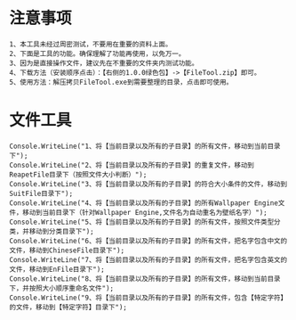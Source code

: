 # 注意事项

	1、本工具未经过周密测试，不要用在重要的资料上面。
	2、下面是工具的功能。确保理解了功能再使用，以免万一。
	3、因为是直接操作文件，建议先在不重要的文件夹内测试功能。
	4、下载方法（安装顺序点击）：【右侧的1.0.0绿色包】->【FileTool.zip】即可。
	5、使用方法：解压拷贝FileTool.exe到需要整理的目录，点击即可使用。

# 文件工具

	Console.WriteLine("1、将【当前目录以及所有的子目录】的所有文件，移动到当前目录下");
	Console.WriteLine("2、将【当前目录以及所有的子目录】的重复文件，移动到ReapetFile目录下（按照文件大小判断）");
	Console.WriteLine("3、将【当前目录以及所有的子目录】的符合大小条件的文件，移动到SuitFile目录下");
	Console.WriteLine("4、将【当前目录以及所有的子目录】的所有Wallpaper Engine文件，移动到当前目录下（针对Wallpaper Engine,文件名为自动重名为壁纸名字）");
	Console.WriteLine("5、将【当前目录以及所有的子目录】的所有文件，按照文件类型分类，并移动到分类目录下");
	Console.WriteLine("6、将【当前目录以及所有的子目录】的所有文件，把名字包含中文的文件，移动到ChineseFile目录下");
	Console.WriteLine("7、将【当前目录以及所有的子目录】的所有文件，把名字包含英文的文件，移动到EnFile目录下");
	Console.WriteLine("8、将【当前目录以及所有的子目录】的所有文件，移动到当前目录下，并按照大小顺序重命名文件");
	Console.WriteLine("9、将【当前目录以及所有的子目录】的所有文件，包含【特定字符】的文件，移动到【特定字符】目录下");
